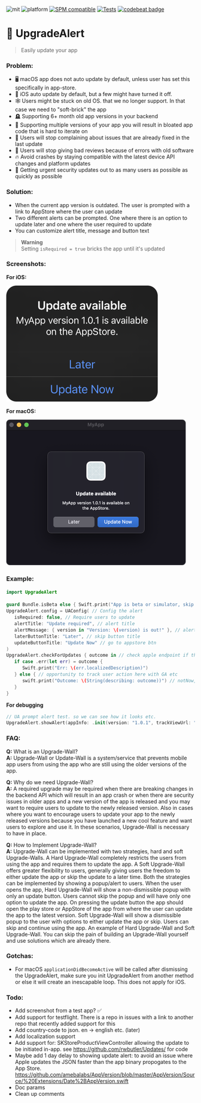 ![mit](https://img.shields.io/badge/License-MIT-brightgreen.svg)
![platform](https://img.shields.io/badge/Platform-iOS/macOS-blue.svg)
[![SPM compatible](https://img.shields.io/badge/SPM-compatible-4BC51D.svg?style=flat)](https://github.com/apple/swift)
[![Tests](https://github.com/sentryco/UpgradeAlert/actions/workflows/Tests.yml/badge.svg)](https://github.com/sentryco/UpgradeAlert/actions/workflows/Tests.yml)
[![codebeat badge](https://codebeat.co/badges/3cf70bb0-e669-4ad2-b772-e76175cd23c1)](https://codebeat.co/projects/github-com-sentryco-upgradealert-main)

# 🔔 UpgradeAlert

> Easily update your app

### Problem:
- 🖥 macOS app does not auto update by default, unless user has set this specifically in app-store.
- 📲 iOS auto update by default, but a few might have turned it off.
- 🕸 Users might be stuck on old OS. that we no longer support. In that case we need to "soft-brick" the app
- 🪦 Supporting 6+ month old app versions in your backend
- 🥶 Supporting multiple versions of your app you will result in bloated app code that is hard to iterate on
- 🤬 Users will stop complaining about issues that are already fixed in the last update
- 🥵 Users will stop giving bad reviews because of errors with old software
- 🔥 Avoid crashes by staying compatible with the latest device API changes and platform updates
- 🚨 Getting urgent security updates out to as many users as possible as quickly as possible

### Solution:
- When the current app version is outdated. The user is prompted with a link to AppStore where the user can update
- Two different alerts can be prompted. One where there is an option to update later and one where the user required to update
- You can customize alert title, message and button text

> **Warning**  
> Setting `isRequired = true` bricks the app until it's updated

### Screenshots:

**For iOS:**

<img width="405" alt="ios" src="iOS.png">  

**For macOS:**

<img width="480" alt="ios" src="macOS.png">

### Example:
```swift
import UpgradeAlert

guard Bundle.isBeta else { Swift.print("App is beta or simulator, skip checking for update"); return }
UpgradeAlert.config = UAConfig( // Config the alert
   isRequired: false, // Require users to update
   alertTitle: "Update required", // alert title
   alertMessage: { version in "Version: \(version) is out!" }, // alert msg
   laterButtonTitle: "Later", // skip button title
   updateButtonTitle: "Update Now" // go to appstore btn
)
UpgradeAlert.checkForUpdates { outcome in // check apple endpoint if there is a new update
   if case .err(let err) = outcome {
      Swift.print("Err: \(err.localizedDescription)")
   } else { // opportunity to track user action here with GA etc
      swift.print("Outcome: \(String(describing: outcome))") // notNow, notNeeded, appStoreOpened
   }
}
```
**For debugging**

```swift
// UA prompt alert test. so we can see how it looks etc.
UpgradeAlert.showAlert(appInfo: .init(version: "1.0.1", trackViewUrl: "https://apps.apple.com/app/id/com.MyCompany.MyApp"))
```

### FAQ:
**Q:** What is an Upgrade-Wall?  
**A:** Upgrade-Wall or Update-Wall is a system/service that prevents mobile app users from using the app who are still using the older versions of the app.

**Q:** Why do we need Upgrade-Wall?  
**A:** A required upgrade may be required when there are breaking changes in the backend API which will result in an app crash or when there are security issues in older apps and a new version of the app is released and you may want to require users to update to the newly released version. Also in cases where you want to encourage users to update your app to the newly released versions because you have launched a new cool feature and want users to explore and use it. In these scenarios, Upgrade-Wall is necessary to have in place.

**Q:** How to Implement Upgrade-Wall?  
**A:** Upgrade-Wall can be implemented with two strategies, hard and soft Upgrade-Walls. A Hard Upgrade-Wall completely restricts the users from using the app and requires them to update the app. A Soft Upgrade-Wall offers greater flexibility to users, generally giving users the freedom to either update the app or skip the update to a later time. Both the strategies can be implemented by showing a popup/alert to users. When the user opens the app, Hard Upgrade-Wall will show a non-dismissible popup with only an update button. Users cannot skip the popup and will have only one option to update the app. On pressing the update button the app should open the play store or AppStore of the app from where the user can update the app to the latest version. Soft Upgrade-Wall will show a dismissible popup to the user with options to either update the app or skip. Users can skip and continue using the app. An example of Hard Upgrade-Wall and Soft Upgrade-Wall. You can skip the pain of building an Upgrade-Wall yourself and use solutions which are already there.

### Gotchas:
- For macOS `applicationDidBecomeActive` will be called after dismissing the UpgradeAlert, make sure you init UpgradeAlert from another method or else it will create an inescapable loop. This does not apply for iOS.

### Todo:
- Add screenshot from a test app? ✅ 
- Add support for testflight. There is a repo in issues with a link to another repo that recently added support for this
- Add country-code to json. en -> english etc. (later)
- Add localization support
- Add support for: SKStoreProductViewController allowing the update to be initiated in-app. see https://github.com/rwbutler/Updates/ for code
- Maybe add 1 day delay to showing update alert: to avoid an issue where Apple updates the JSON faster than the app binary propogates to the App Store. https://github.com/amebalabs/AppVersion/blob/master/AppVersion/Source/%20Extensions/Date%2BAppVersion.swift
- Doc params
- Clean up comments
